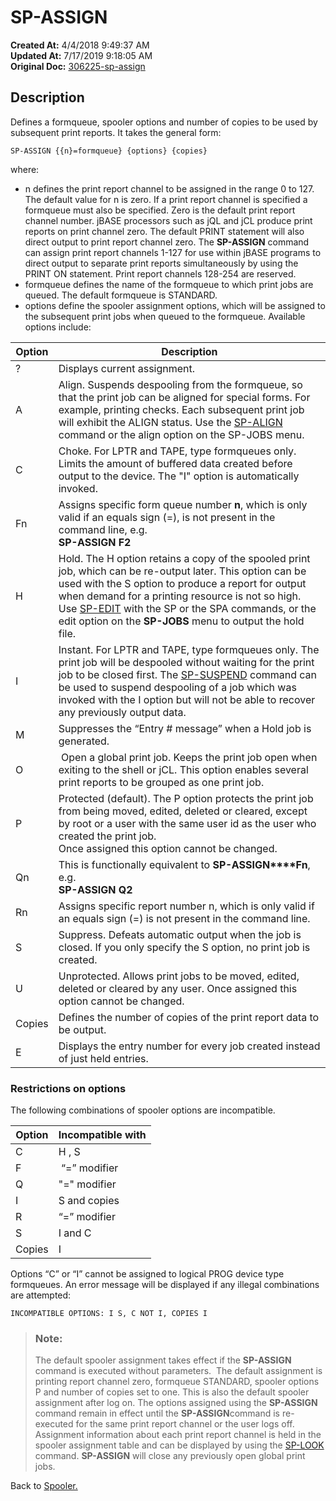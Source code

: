 # SP-ASSIGN

**Created At:** 4/4/2018 9:49:37 AM  
**Updated At:** 7/17/2019 9:18:05 AM  
**Original Doc:** [306225-sp-assign](https://docs.jbase.com/44205-spooler/306225-sp-assign)  


## Description 

Defines a formqueue, spooler options and number of copies to be used by subsequent print reports. It takes the general form:

```
SP-ASSIGN {{n}=formqueue} {options} {copies}
```

where:

- n defines the print report channel to be assigned in the range 0 to 127. The default value for n is zero. If a print report channel is specified a formqueue must also be specified.
Zero is the default print report channel number. jBASE processors such as jQL and jCL produce print reports on print channel zero. The default PRINT statement will also direct output to print report channel zero.
The **SP-ASSIGN** command can assign print report channels 1-127 for use within jBASE programs to direct output to separate print reports simultaneously by using the PRINT ON statement.
Print report channels 128-254 are reserved.
- formqueue defines the name of the formqueue to which print jobs are queued. The default formqueue is STANDARD.
- options define the spooler assignment options, which will be assigned to the subsequent print jobs when queued to the formqueue. Available options include:





| Option<br> | Description<br> |
| --- | --- |
| ?<br> | Displays current assignment.<br> |
| A<br> | Align. Suspends despooling from the formqueue, so that the print job can be aligned for special forms. For example, printing checks. Each subsequent print job will exhibit the ALIGN status. Use the [SP-ALIGN](306480-untitled-question) command or the align option on the SP-JOBS menu.<br> |
| C<br> | Choke. For LPTR and TAPE, type formqueues only. Limits the amount of buffered data created before output to the device. The "I" option is automatically invoked.<br> |
| Fn<br> | Assigns specific form queue number **n**, which is only valid if an equals sign (=), is not present in the command line, e.g.<br>**SP-ASSIGN F2**<br> |
| H<br> | Hold. The H option retains a copy of the spooled print job, which can be re-output later. This option can be used with the S option to produce a report for output when demand for a printing resource is not so high. Use [SP-EDIT](https://jbase.helpjuice.com/admin/questions/306213-untitled-question/version/306467-untitled-question) with the SP or the SPA commands, or the edit option on the **SP-JOBS** menu to output the hold file.<br> |
| I<br> | Instant. For LPTR and TAPE, type formqueues only. The print job will be despooled without waiting for the print job to be closed first. The [SP-SUSPEND](306472-untitled-question) command can be used to suspend despooling of a job which was invoked with the I option but will not be able to recover any previously output data.<br> |
| M<br> | Suppresses the “Entry # message” when a Hold job is generated.<br> |
| O<br> |  Open a global print job. Keeps the print job open when exiting to the shell or jCL. This option enables several print reports to be grouped as one print job.<br> |
| P<br> | Protected (default). The P option protects the print job from being moved, edited, deleted or cleared, except by root or a user with the same user id as the user who created the print job.<br>Once assigned this option cannot be changed.<br> |
| Qn | This is functionally equivalent to **SP-ASSIGN****Fn**, e.g.<br>**SP-ASSIGN Q2** |
| Rn<br> | Assigns specific report number n, which is only valid if an equals sign (=) is not present in the command line.<br> |
| S<br> | Suppress. Defeats automatic output when the job is closed. If you only specify the S option, no print job is created.<br> |
| U<br> | Unprotected. Allows print jobs to be moved, edited, deleted or cleared by any user. Once assigned this option cannot be changed.<br> |
| Copies<br> | Defines the number of copies of the print report data to be output.<br> |
| E<br> | Displays the entry number for every job created instead of just held entries.<br> |






### Restrictions on options 

The following combinations of spooler options are incompatible.


| Option<br> | Incompatible with<br> |
| --- | --- |
| C<br> | H , S<br> |
| F<br> |  “=” modifier<br> |
| Q | "=" modifier |
| I<br> | S and copies<br> |
| R<br> | “=” modifier<br> |
| S<br> | I and C<br> |
| Copies<br> | I<br> |


Options “C” or “I” cannot be assigned to logical PROG device type formqueues. An error message will be displayed if any illegal combinations are attempted:

```
INCOMPATIBLE OPTIONS: I S, C NOT I, COPIES I
```




> ### Note: 
> 
> The default spooler assignment takes effect if the **SP-ASSIGN** command is executed without parameters.  The default assignment is printing report channel zero, formqueue STANDARD, spooler options P and number of copies set to one. This is also the default spooler assignment after log on.
> The options assigned using the **SP-ASSIGN** command remain in effect until the **SP-ASSIGN**command is re-executed for the same print report channel or the user logs off.
> Assignment information about each print report channel is held in the spooler assignment table and can be displayed by using the [SP-LOOK](306260-untitled-question) command.
> **SP-ASSIGN** will close any previously open global print jobs.




Back to [Spooler.](jbase-spooler)
